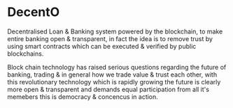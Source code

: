 # DecentO
Decentralised Loan &amp; Banking system powered by the blockchain, to make entire banking open &amp; transparent, in fact the idea is to remove trust by using smart contracts which can be executed &amp; verified by public blockchains.

Block chain technology has raised serious questions regarding the future of banking, trading & in general how we trade value & trust each other, with this revolutionary technology which is rapidly growing the future is clearly more open & transparent and demands equal participation from all it's memebers this is democracy & concencus in action.

